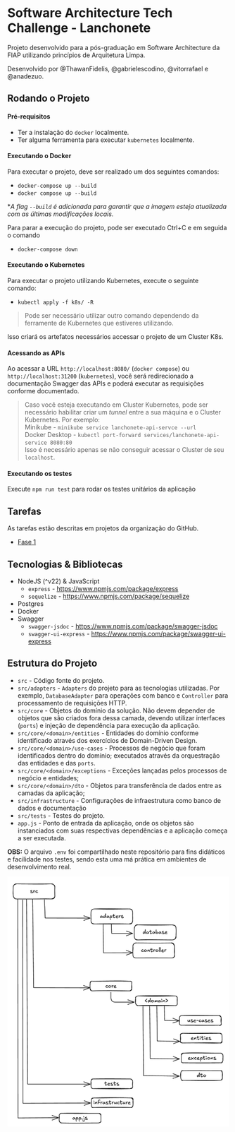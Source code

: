 # Software Architecture Tech Challenge - Lanchonete

Projeto desenvolvido para a pós-graduação em Software Architecture da FIAP utilizando princípios de Arquitetura Limpa.

Desenvolvido por @ThawanFidelis, @gabrielescodino, @vitorrafael e @anadezuo.

## Rodando o Projeto

#### Pré-requisitos

- Ter a instalação do `docker` localmente.
- Ter alguma ferramenta para executar `kubernetes` localmente.

#### Executando o Docker

Para executar o projeto, deve ser realizado um dos seguintes comandos:

- `docker-compose up --build`
- `docker compose up --build`

\*_A flag `--build` é adicionada para garantir que a imagem esteja atualizada com as últimas modificações locais._

Para parar a execução do projeto, pode ser executado Ctrl+C e em seguida o comando

- `docker-compose down`

#### Executando o Kubernetes

Para executar o projeto utilizando Kubernetes, execute o seguinte comando:

- `kubectl apply -f k8s/ -R`
> Pode ser necessário utilizar outro comando dependendo da ferramente de Kubernetes que estiveres utilizando.

Isso criará os artefatos necessários accessar o projeto de um Cluster K8s.

#### Acessando as APIs

Ao acessar a URL `http://localhost:8080/` (`docker compose`) ou `http://localhost:31200` (`kubernetes`), você será redirecionado a documentação Swagger das APIs e poderá executar as requisições conforme documentado.

> Caso você esteja executando em Cluster Kubernetes, pode ser necessário habilitar criar um _tunnel_ entre a sua máquina e o Cluster Kubernetes. Por exemplo:  
> Minikube - `minikube service lanchonete-api-servce --url`  
> Docker Desktop - `kubectl port-forward services/lanchonete-api-service 8080:80`  
> Isso é necessário apenas se não conseguir acessar o Cluster de seu `localhost`.  

#### Executando os testes

Execute `npm run test` para rodar os testes unitários da aplicação

## Tarefas

As tarefas estão descritas em projetos da organização do GitHub.

- [Fase 1](https://github.com/orgs/FIAP-8SOAT-G6/projects/1)

## Tecnologias & Bibliotecas

- NodeJS (^v22) & JavaScript
  - `express` - https://www.npmjs.com/package/express
  - `sequelize` - https://www.npmjs.com/package/sequelize
- Postgres
- Docker
- Swagger
  - `swagger-jsdoc` - https://www.npmjs.com/package/swagger-jsdoc
  - `swagger-ui-express` - https://www.npmjs.com/package/swagger-ui-express

## Estrutura do Projeto

- `src` - Código fonte do projeto.
- `src/adapters` - `Adapters` do projeto para as tecnologias utilizadas. Por exemplo, `DatabaseAdapter` para operações com banco e `Controller` para processamento de requisições HTTP.
- `src/core` - Objetos do domínio da solução. Não devem depender de objetos que são criados fora dessa camada, devendo utilizar interfaces (`ports`) e injeção de dependência para execução da aplicação.
- `src/core/<domain>/entities` - Entidades do domínio conforme identificado através dos exercícios de Domain-Driven Design.
- `src/core/<domain>/use-cases` - Processos de negócio que foram identificados dentro do domínio; executados através da orquestração das entidades e das `ports`.
- `src/core/<domain>/exceptions` - Exceções lançadas pelos processos de negócio e entidades;
- `src/core/<domain>/dto` - Objetos para transferência de dados entre as camadas da aplicação;
- `src/infrastructure` - Configurações de infraestrutura como banco de dados e documentação
- `src/tests` - Testes do projeto.
- `app.js` - Ponto de entrada da aplicação, onde os objetos são instanciados com suas respectivas dependências e a aplicação começa a ser executada.

**OBS:** O arquivo `.env` foi compartilhado neste repositório para fins didáticos e facilidade nos testes, sendo esta uma má prática em ambientes de desenvolvimento real.

![Estrutura do Projeto](assets/ProjectStructure.png)
